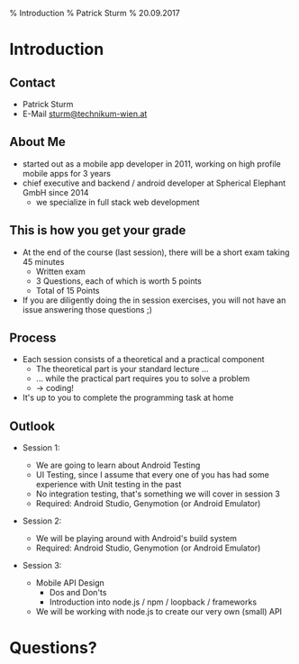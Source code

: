 % Introduction
% Patrick Sturm
% 20.09.2017

# Introduction

## Contact

* Patrick Sturm
* E-Mail sturm@technikum-wien.at

## About Me

* started out as a mobile app developer in 2011, working on high profile mobile apps for 3 years
* chief executive and backend / android developer at Spherical Elephant GmbH since 2014
    * we specialize in full stack web development

## This is how you get your grade

* At the end of the course (last session), there will be a short exam taking 45 minutes
    * Written exam
    * 3 Questions, each of which is worth 5 points
    * Total of 15 Points
* If you are diligently doing the in session exercises, you will not have an issue answering those questions ;)

## Process

* Each session consists of a theoretical and a practical component
    * The theoretical part is your standard lecture ...
    * ... while the practical part requires you to solve a problem
    * -> coding!
* It's up to you to complete the programming task at home

## Outlook

* Session 1:
    * We are going to learn about Android Testing
    * UI Testing, since I assume that every one of you has had some experience with Unit testing in the past
    * No integration testing, that's something we will cover in session 3
    * Required: Android Studio, Genymotion (or Android Emulator)

* Session 2:
    * We will be playing around with Android's build system
    * Required: Android Studio, Genymotion (or Android Emulator)

* Session 3:
    * Mobile API Design
        * Dos and Don'ts
        * Introduction into node.js / npm / loopback / frameworks
    * We will be working with node.js to create our very own (small) API

# Questions?
